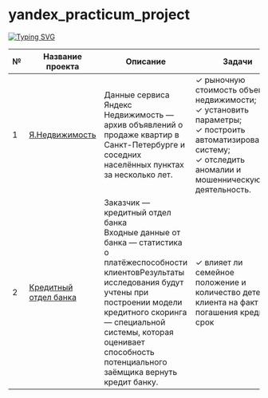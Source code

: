 # yandex_practicum_project

[![Typing SVG](https://readme-typing-svg.herokuapp.com?font=Fira+Code&pause=1000&color=4F0BF7&background=000000&multiline=true&width=435&height=60&lines=+%D0%A3%D1%87%D0%B5%D0%B1%D0%BD%D1%8B%D0%B5+%D0%BF%D1%80%D0%BE%D0%B5%D0%BA%D1%82%D1%8B+%D0%AF%D0%BD%D0%B4%D0%B5%D0%BA%D1%81.%D0%9F%D1%80%D0%B0%D0%BA%D1%82%D0%B8%D0%BA%D1%83%D0%BC;+%D0%9C%D0%B8%D1%85%D0%B0%D0%B8%D0%BB+%D0%AE%D1%80%D0%BA%D1%83%D1%81)](https://git.io/typing-svg)

<div class="tg-wrap"><table id="tg-0uUQH">
<thead>
  <tr>
    <th>№</th>
    <th>Название проекта</th>
    <th>Описание</th>
    <th>Задачи</th>
  </tr>
</thead>
<tbody>
  <tr>
    <td>1</td>
    <td><a href="https://github.com/MikhailIurkus/yandex_practicum_project/blob/main/Iurkus_Mikhail_project__1_01.ipynb" target="_blank" rel="noopener noreferrer">Я.Недвижимость</a></td>
    <td>Данные сервиса Яндекс Недвижимость — архив объявлений о продаже квартир в Санкт-Петербурге и соседних населённых пунктах за несколько лет.</td>
    <td>✓ рыночную стоимость объектов недвижимости; <br>✓ установить параметры;<br>✓ построить автоматизированную систему; <br>✓ отследить аномалии и мошенническую деятельность.</td>
  </tr>
  <tr>
    <td>2</td>
    <td><a href="https://github.com/MikhailIurkus/yandex_practicum_project/blob/main/Iurkus_Mikhail_project_2_Bank.ipynb" target="_blank" rel="noopener noreferrer">Кредитный отдел банка</a></td>
    <td>Заказчик — кредитный отдел банка<br>Входные данные от банка — статистика о платёжеспособности клиентовРезультаты исследования будут учтены при построении модели кредитного скоринга — специальной системы, которая оценивает способность потенциального заёмщика вернуть кредит банку.<br></td>
    <td>✓ влияет ли семейное положение и количество детей клиента на факт погашения кредита в срок <br></td>
  </tr>
</tbody>
</table></div>
